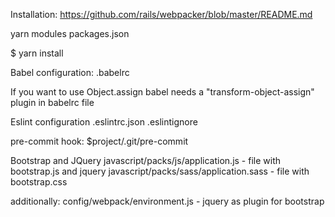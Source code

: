 Installation: https://github.com/rails/webpacker/blob/master/README.md

yarn modules
  packages.json

  $ yarn install

Babel configuration:
  .babelrc

  If you want to use Object.assign babel needs a "transform-object-assign" plugin in babelrc file

Eslint configuration
  .eslintrc.json
  .eslintignore

  pre-commit hook:
  $project/.git/pre-commit

Bootstrap and JQuery
  javascript/packs/js/application.js     - file with bootstrap.js and jquery
  javascript/packs/sass/application.sass - file with bootstrap.css

  additionally:
    config/webpack/environment.js - jquery as plugin for bootstrap